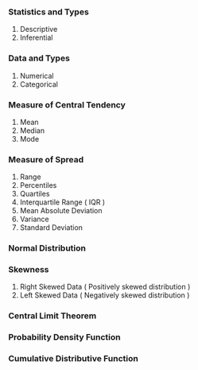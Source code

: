 
### Statistics and Types 
1. Descriptive
2. Inferential 

### Data and Types 
1. Numerical
2. Categorical 

### Measure of Central Tendency 
1. Mean
2. Median 
3. Mode 

### Measure of Spread 
1. Range 
2. Percentiles 
3. Quartiles 
4. Interquartile Range ( IQR ) 
5. Mean Absolute Deviation 
6. Variance
7. Standard Deviation 

### Normal Distribution 

### Skewness 
1. Right Skewed Data ( Positively skewed distribution ) 
2. Left Skewed Data ( Negatively skewed distribution ) 


### Central Limit Theorem 

### Probability Density Function 

### Cumulative Distributive Function 